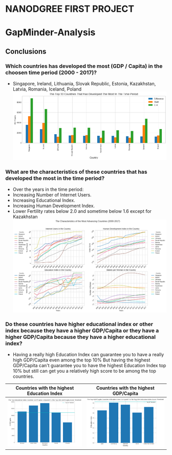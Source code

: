 # NANODGREE FIRST PROJECT 
# GapMinder-Analysis
## Conclusions <a id='conclusions'></a>

### Which countries has developed the most (GDP / Capita) in the choosen time period (2000 - 2017)?
 - Singapore, Ireland, Lithuania, Slovak Republic, Estonia,
       Kazakhstan, Latvia, Romania, Iceland, Poland
![q1](q1.png)
       
### What are the characteristics of these countries that has developed the most in the time period?
- Over the years in the time period:  
 - Increasing Number of Internet Users.
 - Increasing Educational Index.
 - Increasing Human Development Index.
 - Lower Fertility rates below 2.0 and sometime below 1.6 except for Kazakhstan
![q2](q2.png)

### Do these countries have higher educational index or other index because they have a higher GDP/Capita or they have a higher GDP/Capita because they have a higher educational index?
- Having a really high Education Index can guarantee you to have a really high GDP/Capita even among the top 10% But having the highest GDP/Capita can't guarantee you to have the highest Education Index top 10% but still can get you a relatively high score to be among the top countries.

Countries with the highest Education Index             |  Countries with the highest GDP/Capita
:-------------------------:|:-------------------------:
![q3p1](q3p1.png) | ![q3p2](q3p2.png)
